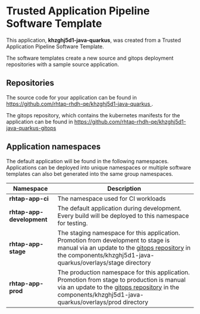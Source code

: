 # Trusted Application Pipeline Software Template

This application, **khzghj5d1-java-quarkus**, was created from a Trusted Application Pipeline Software Template.

The software templates create a new source and gitops deployment repositories with a sample source application. 

## Repositories

The source code for your application can be found in [https://github.com/rhtap-rhdh-qe/khzghj5d1-java-quarkus ](https://github.com/rhtap-rhdh-qe/khzghj5d1-java-quarkus ).
 
The gitops repository, which contains the kubernetes manifests for the application can be found in 
[https://github.com/rhtap-rhdh-qe/khzghj5d1-java-quarkus-gitops ](https://github.com/rhtap-rhdh-qe/khzghj5d1-java-quarkus-gitops ) 

## Application namespaces 

The default application will be found in the following namespaces. Applications can be deployed into unique namespaces or multiple software templates can also bet generated into the same group namespaces.  

|  Namespace   |  Description   |  
| -------- | -------- |
| **rhtap-app-ci** | The namespace used for CI workloads |
| **rhtap-app-development** | The default application during development. Every build will be deployed to this namespace for testing. |
| **rhtap-app-stage** | The staging namespace for this application. Promotion from development to stage is manual via an update to the [gitops repository](https://github.com/rhtap-rhdh-qe/khzghj5d1-java-quarkus-gitops ) in the components/khzghj5d1-java-quarkus/overlays/stage directory |
| **rhtap-app-prod** | The production namespace for this application. Promotion from stage to production is manual via an update to the [gitops repository](https://github.com/rhtap-rhdh-qe/khzghj5d1-java-quarkus-gitops ) in the components/khzghj5d1-java-quarkus/overlays/prod directory |